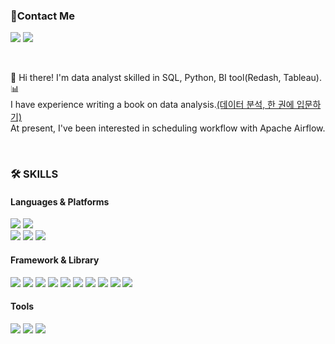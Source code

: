 ### 📌Contact Me
<p>
  <a href="https://velog.io/@moonstar" target="_blank"><img src="https://img.shields.io/badge/Blog-FF5722?style=flat&logo=Blogger&logoColor=FFFFFF&"/></a>
  <a href="mailto:0803whdgus@naver.com" target="_blank"><img src="https://img.shields.io/badge/0803whdgus@naver.com-00000?style=flat&logo=naver&logoColor=FFFFFF&"/></a>
</p>
 
</br>

👋&nbsp;Hi there! I'm data analyst skilled in SQL, Python, BI tool(Redash, Tableau).📊</br>
I have experience writing a book on data analysis.[(데이터 분석, 한 권에 입문하기)](https://ridibooks.com/books/805041659) </br>
At present, I've been interested in scheduling workflow with Apache Airflow.  

</br>

### 🛠 SKILLS
#### Languages & Platforms
<p>
  <img src="https://img.shields.io/badge/Python-3776AB?style=flat&logo=Python&logoColor=FFFFFF&"/>
  <img src="https://img.shields.io/badge/SQL-4479A1?style=flat&logo=mysql&logoColor=FFFFFF&"/></br>
  <img src="https://img.shields.io/badge/Airflow-017CEE?style=flat&logo=apacheairflow&logoColor=FFFFFF&"/>
  <img src="https://img.shields.io/badge/Trino(Presto)-DD00A1?style=flat&logo=Trino&logoColor=FFFFFF&"/>
  <img src="https://img.shields.io/badge/BigQuery-669DF6?style=flat&logo=googlebigquery&logoColor=FFFFFF&"/>
</p>

#### Framework & Library
<p>
  <img src="https://img.shields.io/badge/Pandas-150458?style=flat&logo=pandas&logoColor=FFFFFF&"/>
  <img src="https://img.shields.io/badge/Numpy-013243?style=flat&logo=numpy&logoColor=FFFFFF&"/>
  <img src="https://img.shields.io/badge/Matplotlib-3776ab?style=flat&logo=matplotlib&logoColor=FFFFFF&"/>
  <img src="https://img.shields.io/badge/Seaborn-82bfb4?style=flat&logo=seaborn&logoColor=FFFFFF&"/>
  <img src="https://img.shields.io/badge/Scikit%20Learn-7931E?style=flat&logo=scikitlearn&logoColor=FFFFFF&"/>
  <img src="https://img.shields.io/badge/TensorFlow-FF6F00?style=flat&logo=tensorflow&logoColor=FFFFFF&"/>
  <img src="https://img.shields.io/badge/Keras-D00000?style=flat&logo=keras&logoColor=FFFFFF&"/>
  <img src="https://img.shields.io/badge/PyTorch-EE4C2C?style=flat&logo=pytorch&logoColor=FFFFFF&"/>
  <img src="https://img.shields.io/badge/Selenium-43B02A?style=flat&logo=selenium&logoColor=FFFFFF&"/>
  <img src="https://img.shields.io/badge/Streamlit-FF4B4B?style=flat&logo=streamlit&logoColor=FFFFFF&"/>
</p>

#### Tools
<p>
  <img src="https://img.shields.io/badge/Jupyter-F37626?style=flat&logo=jupyter&logoColor=FFFFFF&"/>
  <img src="https://img.shields.io/badge/VS Code-007ACC?style=flat&logo=visualstudiocode&logoColor=FFFFFF&"/>
  <img src="https://img.shields.io/badge/Git-F05032?style=flat&logo=git&logoColor=FFFFFF&"/>
</p>

